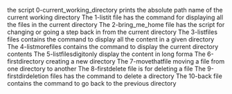 the script 0-current_working_directory prints the absolute path name of the current working directory
The 1-listit file has the command for displaying all the files in the current directory
The 2-bring_me_home file has the script for changing or going a step back in from the current directory
The 3-listfiles files contains the command to display all the content in a given directory
The 4-listmorefiles contains the command to display the current directory contents
The 5-listfilesdigitonly display the content in long forma
The 6-firstdirectory creating a new directory
The 7-movethatfile moving a file from one directory to another
The 8-firstdelete file is for deleting a file
The 9-firstdirdeletion files has the command to delete a directory
The 10-back file contains the command to go back to the previous directory 
